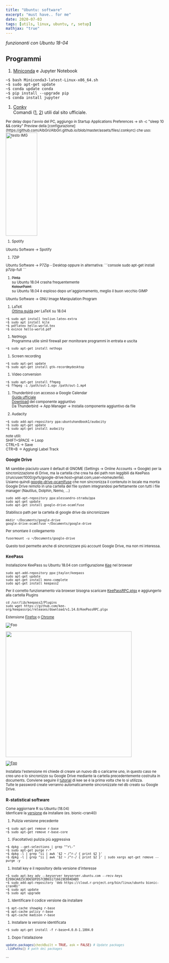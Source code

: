 ```yaml
---
title: "Ubuntu: software"
excerpt: "must have.. for me"
date: 2020-07-03
tags: [utils, linux, ubuntu, r, setup]
mathjax: "true"
---
```


*funzionanti con Ubuntu 18-04*  

## Programmi
1. [Miniconda](https://conda.io/miniconda.html) e Jupyter Notebook  
```console
~$ bash Miniconda3-latest-Linux-x86_64.sh  
~$ sudo apt-get update  
~$ conda update conda  
~$ pip install --upgrade pip  
~$ conda install jupyter
```

1. [Conky](https://wiki.ubuntu-it.org/AmbienteGrafico/Conky)  
Comandi ([1](http://conky.sourceforge.net/conkyrc-gon), [2](http://conky.sourceforge.net/variables.html)) utili dal sito ufficiale.    
<span style="font-size: 3mm">
Per delay dopo l'avvio del PC, aggiungo in 
<span style="font-size: 3mm">
Startup Applications Preferences → sh -c "sleep 10 && conky"  
</span>
Preview della [configurazione](https://github.com/AlbGri/AlbGri.github.io/blob/master/assets/files/.conkyrc) che uso:  
<img src="{{ site.url }}{{ site.baseurl }}/assets/images/Conky_20200705.png" 
alt="testo IMG"
align="center"
height="328"
width="100">

1. Spotify  
<span style="font-size: 3mm">
Ubuntu Software → Spotify
</span>

1. 7ZIP  
<span style="font-size: 3mm">
Ubuntu Software → P7Zip - Desktop  
oppure in alternativa:  
```console
sudo apt-get install p7zip-full
```
</span>

1. <span style="text-decoration: line-through">Pinta</span>  
su Ubuntu 18.04 crasha frequentemente  
<span style="text-decoration: line-through">KolourPaint</span>:  
su Ubuntu 18.04 è esploso dopo un'aggiornamento, meglio il buon vecchio GIMP  
<span style="font-size: 3mm">
Ubuntu Software → GNU Image Manipulation Program
</span>

1. LaTeX  
[Ottima guida](https://linuxconfig.org/how-to-install-latex-on-ubuntu-18-04-bionic-beaver-linux) per LaTeX su 18.04  
```console
~$ sudo apt install texlive-latex-extra
~$ sudo apt install kile
~$ pdflatex hello-world.tex
~$ evince hello-world.pdf
```

1. NetHogs  
Programma utile simil firewall per monitorare programmi in entrata e uscita  
```console
~$ sudo apt-get install nethogs
```

1. Screen recording  
```console
~$ sudo apt-get update
~$ sudo apt-get install gtk-recordmydesktop
```

1. Video conversion  
```console
~$ sudo apt-get install ffmpeg
~$ ffmpeg -i /path/out-1.ogv /path/out-1.mp4
```

1. Thunderbird con accesso a Google Calendar  
[Guida ufficiale](https://support.mozilla.org/en-US/kb/using-lightning-google-calendar)  
[Download](https://addons.thunderbird.net/en-US/thunderbird/addon/provider-for-google-calendar/) del componente aggiuntivo  
Da Thunderbird → App Manager → Installa componente aggiuntivo da file

1. Audacity  
```
~$ sudo add-apt-repository ppa:ubuntuhandbook1/audacity
~$ sudo apt-get update
~$ sudo apt-get install audacity
```
note utili:  
SHIFT+SPACE → Loop  
CTRL+S → Save  
CTR+B → Aggiungi Label Track  


### Google Drive
Mi sarebbe piaciuto usare il default di GNOME (Settings → Online Accounts → Google) per la sincronizzazione di Drive, ma la cartella che crea ha dei path non leggibili da KeePass (/run/user/1000/gvfs/google-drive:host=gmail.com,user=nomeutente).  
Usiamo quindi [google-drive-ocamlfuse](https://github.com/astrada/google-drive-ocamlfuse) che non sincronizza il contenuto in locale ma monta Google Drive remoto in una cartella del file system integrandosi perfettamente con tutti i file manager (Nautilus, Dolphin, Nemo, ...)  
```console
sudo add-apt-repository ppa:alessandro-strada/ppa
sudo apt-get update
sudo apt-get install google-drive-ocamlfuse
```
Stabilisco path per la cartella di google drive da sincronizzare  
```console
mkdir ~/Documents/google-drive
google-drive-ocamlfuse ~/Documents/google-drive
```
Per smontare il collegamento  
```console
fusermount -u ~/Documents/google-drive
```
Questo tool permette anche di sincronizzare più account Google Drive, ma non mi interessa.


### KeePass
Installazione KeePass su Ubuntu 18.04 con configurazione [Kee](https://forum.kee.pm/t/installing-kee-with-keepassrpc-for-keepass-password-safe-instructions/23) nel browser  
```console
sudo apt-add-repository ppa:jtaylor/keepass
sudo apt-get update
sudo apt-get install mono-complete
sudo apt-get install keepass2
```
Per il corretto funzionamento via browser bisogna scaricare [KeePassRPC.plgx](https://github.com/kee-org/keepassrpc/releases/latest) e aggiungerlo alla cartella Plugins  
```console
cd /usr/lib/keepass2/Plugins
sudo wget https://github.com/kee-org/keepassrpc/releases/download/v1.14.0/KeePassRPC.plgx
```
Estensione [Firefox](https://addons.mozilla.org/firefox/addon/keefox/) o [Chrome](https://chrome.google.com/webstore/detail/kee/mmhlniccooihdimnnjhamobppdhaolme)


![Foo](https://imgs.xkcd.com/comics/password_strength.png)

<img src="https://imgs.xkcd.com/comics/password_strength.png" width="400">

[![Foo](https://imgs.xkcd.com/comics/password_strength.png)](http://google.com.au/)


Installata l'estensione mi chiede di creare un nuovo db o caricarne uno, in questo caso ne creo uno e lo sincronizzo su Google Drive mediante la cartella precedentemente costruita in documents. Conviene seguire il [tutorial](https://tutorial-addon.kee.pm/) di kee se è la prima volta che lo si utilizza.  
Tutte le password create verranno automaticamente sincronizzate nel db creato su Google Drive.






### R-statistical software
Come aggiornare R su Ubuntu (18.04)  
Idenficare la [versione](https://cloud.r-project.org/bin/linux/ubuntu) da installare (es. bionic-cran40)  

1. Pulizia versione precedente  
```console
~$ sudo apt-get remove r-base
~$ sudo apt-get remove r-base-core
```

1. (Facoltativo) pulizia più aggressiva  
```console
~$ dpkg --get-selections | grep "^r\-"
~$ sudo apt-get purge r-*
~$ dpkg -l | grep ^ii | awk '$2 ~ /^r-/ { print $2 }'
~$ dpkg -l | grep ^ii | awk '$2 ~ /^r-/ { print $2 }' | sudo xargs apt-get remove --purge -y
```

1. Install key e il repository della versione d'interesse  
```console
~$ sudo apt-key adv --keyserver keyserver.ubuntu.com --recv-keys E298A3A825C0D65DFD57CBB651716619E084DAB9
~$ sudo add-apt-repository 'deb https://cloud.r-project.org/bin/linux/ubuntu bionic-cran40/'
~$ sudo apt update
~$ sudo apt upgrade
```

1. Identificare il codice versione da installare  
```console
~$ apt-cache showpkg r-base
~$ apt-cache policy r-base
~$ apt-cache madison r-base
```

1. Installare la versione identificata  
```console
~$ sudo apt-get install -f r-base=4.0.0-1.1804.0
```

1. Dopo l'istallazione  
```R
update.packages(checkBuilt = TRUE, ask = FALSE) # Update packages
.libPaths()	# path dei packages
```


















...
